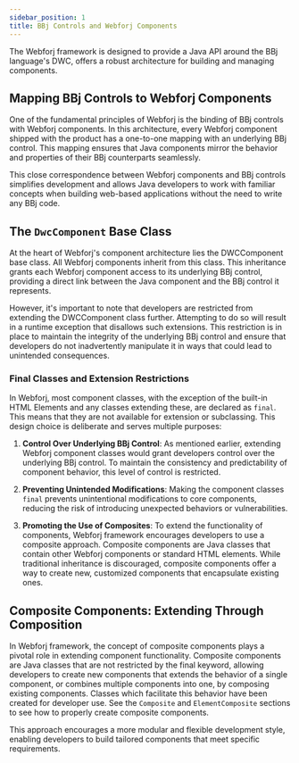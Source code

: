```yaml
---
sidebar_position: 1
title: BBj Controls and Webforj Components
---
```



The Webforj framework is designed to provide a Java API around the BBj language's DWC, offers a robust architecture for building and managing components. 

## Mapping BBj Controls to Webforj Components
One of the fundamental principles of Webforj is the binding of BBj controls with Webforj components. In this architecture, every Webforj component shipped with the product has a one-to-one mapping with an underlying BBj control. This mapping ensures that Java components mirror the behavior and properties of their BBj counterparts seamlessly.

This close correspondence between Webforj components and BBj controls simplifies development and allows Java developers to work with familiar concepts when building web-based applications without the need to write any BBj code.

## The `DwcComponent` Base Class
At the heart of Webforj's component architecture lies the DWCComponent base class. All Webforj components inherit from this class. This inheritance grants each Webforj component access to its underlying BBj control, providing a direct link between the Java component and the BBj control it represents.

However, it's important to note that developers are restricted from extending the DWCComponent class further. Attempting to do so will result in a runtime exception that disallows such extensions. This restriction is in place to maintain the integrity of the underlying BBj control and ensure that developers do not inadvertently manipulate it in ways that could lead to unintended consequences.

### Final Classes and Extension Restrictions
In Webforj, most component classes, with the exception of the built-in HTML Elements and any classes extending these, are declared as `final`. This means that they are not available for extension or subclassing. This design choice is deliberate and serves multiple purposes:

1. **Control Over Underlying BBj Control**: As mentioned earlier, extending Webforj component classes would grant developers control over the underlying BBj control. To maintain the consistency and predictability of component behavior, this level of control is restricted.

2. **Preventing Unintended Modifications**: Making the component classes `final` prevents unintentional modifications to core components, reducing the risk of introducing unexpected behaviors or vulnerabilities.

3. **Promoting the Use of Composites**: To extend the functionality of components, Webforj framework encourages developers to use a composite approach. Composite components are Java classes that contain other Webforj components or standard HTML elements. While traditional inheritance is discouraged, composite components offer a way to create new, customized components that encapsulate existing ones. 

<!-- ## Adding Components to the DOM
TODO: Talk about how Webforj will search for a BBj control - means you can't add something that doesn't have a control -->

## Composite Components: Extending Through Composition
In Webforj framework, the concept of composite components plays a pivotal role in extending component functionality. Composite components are Java classes that are not restricted by the final keyword, allowing developers to create new components that extends the behavior of a single component, or combines multiple components into one, by composing existing components. Classes which facilitate this behavior have been created for developer use. See the `Composite` and `ElementComposite` sections to see how to properly create composite components.

This approach encourages a more modular and flexible development style, enabling developers to build tailored components that meet specific requirements.

<!-- 
## Component Hierarchy
TODO: Create and show graphic -->